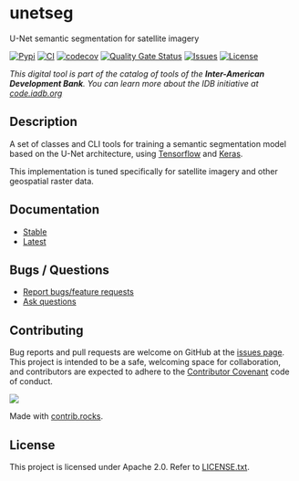 # unetseg

U-Net semantic segmentation for satellite imagery

[![Pypi](https://img.shields.io/pypi/v/unetseg.svg)](https://pypi.python.org/pypi/unetseg)
[![CI](https://github.com/dymaxionlabs/unetseg/actions/workflows/main.yml/badge.svg)](https://github.com/dymaxionlabs/unetseg/actions/workflows/main.yml)
[![codecov](https://codecov.io/gh/dymaxionlabs/unetseg/branch/main/graph/badge.svg?token=M092LPM03I)](https://codecov.io/gh/dymaxionlabs/unetseg)
[![Quality Gate Status](https://sonarcloud.io/api/project_badges/measure?project=dymaxionlabs_unetseg&metric=alert_status)](https://sonarcloud.io/summary/new_code?id=dymaxionlabs_unetseg)
[![Issues](https://img.shields.io/github/issues-closed/dymaxionlabs/unetseg)](https://github.com/dymaxionlabs/unetseg/issues)
[![License](https://img.shields.io/github/license/dymaxionlabs/unetseg)](LICENSE.txt)

_This digital tool is part of the catalog of tools of the **Inter-American Development Bank**. You can learn more about the IDB initiative at [code.iadb.org](https://code.iadb.org)_

## Description

A set of classes and CLI tools for training a semantic segmentation model based
on the U-Net architecture, using [Tensorflow](https://www.tensorflow.org/) and [Keras](https://keras.io/).

This implementation is tuned specifically for satellite imagery and other
geospatial raster data.

## Documentation

* [Stable](https://unetseg.readthedocs.io/en/stable/)
* [Latest](https://unetseg.readthedocs.io/en/latest/)

## Bugs / Questions

* [Report bugs/feature requests](https://github.com/dymaxionlabs/unetseg/issues)
* [Ask questions](https://github.com/dymaxionlabs/unetseg/discussions)

## Contributing

Bug reports and pull requests are welcome on GitHub at the [issues
page](https://github.com/dymaxionlabs/unetseg). This project is intended to be
a safe, welcoming space for collaboration, and contributors are expected to
adhere to the [Contributor Covenant](http://contributor-covenant.org) code of
conduct.

<a href="https://github.com/dymaxionlabs/unetseg/graphs/contributors">
  <img src="https://contrib.rocks/image?repo=dymaxionlabs/unetseg" />
</a>

Made with [contrib.rocks](https://contrib.rocks).

## License

This project is licensed under Apache 2.0. Refer to [LICENSE.txt](LICENSE.txt).
